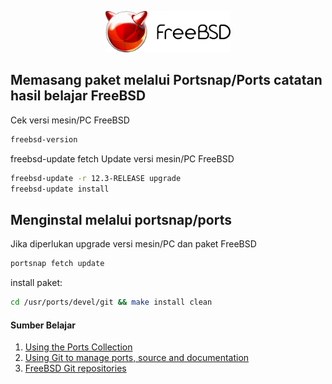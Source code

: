 <p align="center">
<img src="/assets/images/logo.png" alt="Logo" style="width:200px;"/>
</p>

## Memasang paket melalui Portsnap/Ports catatan hasil belajar FreeBSD
Cek versi mesin/PC FreeBSD
```sh
freebsd-version
```
freebsd-update fetch
Update versi mesin/PC FreeBSD
```sh
freebsd-update -r 12.3-RELEASE upgrade
freebsd-update install
```
## Menginstal melalui portsnap/ports
Jika diperlukan upgrade versi mesin/PC dan paket FreeBSD
```sh
portsnap fetch update
```
install paket:
```sh
cd /usr/ports/devel/git && make install clean
```

#### Sumber Belajar
1. [Using the Ports Collection](https://docs.freebsd.org/en/books/handbook/ports/#ports-using)
2. [Using Git to manage ports, source and documentation](https://forums.freebsd.org/threads/guide-using-git-to-manage-ports-source-and-documentation.79721/)
3. [FreeBSD Git repositories](https://cgit.freebsd.org/)
